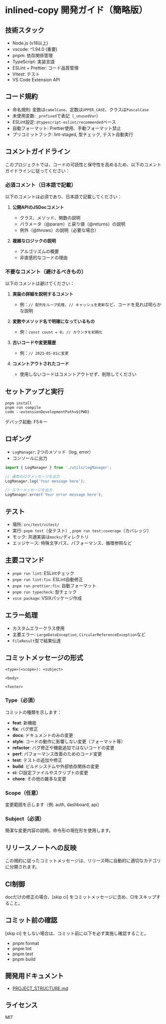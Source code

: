 # inlined-copy 開発ガイド（簡略版）

## 技術スタック
- Node.js (v18以上)
- vscode: ^1.94.0 (重要)
- pnpm: 依存関係管理
- TypeScript: 実装言語
- ESLint + Prettier: コード品質管理
- Vitest: テスト
- VS Code Extension API

## コード規約
- 命名規則: 変数は`camelCase`、定数は`UPPER_CASE`、クラスは`PascalCase`
- 未使用変数: `_prefixed`で表記（`_unusedVar`）
- ESLint設定: `@typescript-eslint/recommended`ベース
- 自動フォーマット: Prettier使用、手動フォーマット禁止
- プリコミットフック: lint-staged, 型チェック, テスト自動実行

## コメントガイドライン

このプロジェクトでは、コードの可読性と保守性を高めるため、以下のコメントガイドラインに従ってください：

### 必須コメント（日本語で記載）

以下のコメントは必須であり、日本語で記載してください：

1. **公開APIのJSDocコメント**
   - クラス、メソッド、関数の説明
   - パラメータ（@param）と戻り値（@returns）の説明
   - 例外（@throws）の説明（必要な場合）

2. **複雑なロジックの説明**
   - アルゴリズムの概要
   - 非直感的なコードの理由

### 不要なコメント（避けるべきもの）

以下のコメントは避けてください：

1. **実装の詳細を説明するコメント**
   - 例：`// 配列をループ処理`、`// キャッシュを更新`など、コードを見れば明らかな説明
   
2. **変数やメソッド名で明確になっているもの**
   - 例：`const count = 0; // カウンタを初期化`

3. **古いコードや変更履歴**
   - 例：`// 2023-05-01に変更`

4. **コメントアウトされたコード**
   - 使用しないコードはコメントアウトせず、削除してください

## セットアップと実行
```
pnpm install
pnpm run compile
code --extensionDevelopmentPath=${PWD}
```
デバッグ起動: F5キー

## ロギング
- `LogManager`: 2つのメソッド（log, error）
- コンソールに出力

```typescript
import { LogManager } from './utils/logManager';

// 通常のログメッセージを出力
LogManager.log('Your message here');

// エラーメッセージを出力
LogManager.error('Your error message here');
```

## テスト
- 場所: `src/test/vitest/`
- 実行: `pnpm test`（全テスト）, `pnpm run test:coverage`（カバレッジ）
- モック: 共通実装は`mocks/`ディレクトリ
- エッジケース: 特殊文字パス、パフォーマンス、循環参照など

## 主要コマンド
- `pnpm run lint`: ESLintチェック
- `pnpm run lint:fix`: ESLint自動修正
- `pnpm run prettier:fix`: 自動フォーマット
- `pnpm run typecheck`: 型チェック
- `vsce package`: VSIXパッケージ作成

## エラー処理
- カスタムエラークラス使用
- 主要エラー: `LargeDataException`, `CircularReferenceException`など
- `FileResult`型で結果伝達

## コミットメッセージの形式

```
<type>(<scope>): <subject>

<body>

<footer>
```

### Type（必須）

コミットの種類を示します：

- **feat**: 新機能
- **fix**: バグ修正
- **docs**: ドキュメントのみの変更
- **style**: コードの動作に影響しない変更（フォーマット等）
- **refactor**: バグ修正や機能追加ではないコードの変更
- **perf**: パフォーマンス改善のためのコード変更
- **test**: テストの追加や修正
- **build**: ビルドシステムや外部依存関係の変更
- **ci**: CI設定ファイルやスクリプトの変更
- **chore**: その他の雑多な変更

### Scope（任意）

変更範囲を示します（例: auth, dashboard, api）

### Subject（必須）

簡潔な変更内容の説明。命令形の現在形を使用します。

## リリースノートへの反映

この規約に従ったコミットメッセージは、リリース時に自動的に適切なカテゴリに分類されます。

## CI制御

docだけの修正の場合、[skip ci] をコミットメッセージに含め、CIをスキップすること。

## コミット前の確認

[skip ci] をしない場合は、コミット前に以下を必ず実施し確認すること。
- pnpm format
- pnpm lint
- pnpm test
- pnpm build

## 開発用ドキュメント
- [PROJECT_STRUCTURE.md](PROJECT_STRUCTURE.md)


## ライセンス
MIT
